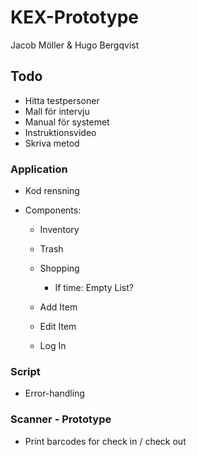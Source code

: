 # KEX-Prototype

Jacob Möller & Hugo Bergqvist


## Todo

- Hitta testpersoner
- Mall för intervju
- Manual för systemet
- Instruktionsvideo
- Skriva metod

### Application

- Kod rensning

- Components:
	- Inventory

	- Trash

	- Shopping
		- If time: Empty List?

	- Add Item

	- Edit Item

	- Log In

### Script
- Error-handling

### Scanner - Prototype
- Print barcodes for check in / check out
